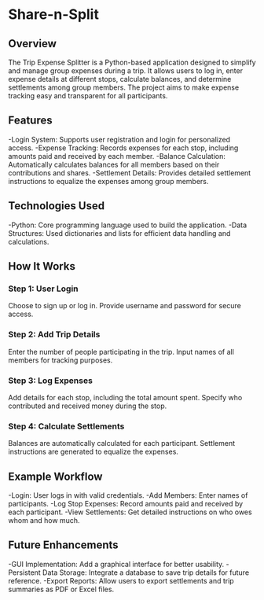# Share-n-Split
## Overview
The Trip Expense Splitter is a Python-based application designed to simplify and manage group expenses during a trip. It allows users to log in, enter expense details at different stops, calculate balances, and determine settlements among group members. The project aims to make expense tracking easy and transparent for all participants.

## Features
-Login System: Supports user registration and login for personalized access.
-Expense Tracking: Records expenses for each stop, including amounts paid and received by each member.
-Balance Calculation: Automatically calculates balances for all members based on their contributions and shares.
-Settlement Details: Provides detailed settlement instructions to equalize the expenses among group members.

## Technologies Used
-Python: Core programming language used to build the application.
-Data Structures: Used dictionaries and lists for efficient data handling and calculations.

## How It Works
### Step 1: User Login
Choose to sign up or log in.
Provide username and password for secure access.
### Step 2: Add Trip Details
Enter the number of people participating in the trip.
Input names of all members for tracking purposes.
### Step 3: Log Expenses
Add details for each stop, including the total amount spent.
Specify who contributed and received money during the stop.
### Step 4: Calculate Settlements
Balances are automatically calculated for each participant.
Settlement instructions are generated to equalize the expenses.

## Example Workflow
-Login:
User logs in with valid credentials.
-Add Members:
Enter names of participants.
-Log Stop Expenses:
Record amounts paid and received by each participant.
-View Settlements:
Get detailed instructions on who owes whom and how much.

## Future Enhancements
 -GUI Implementation: Add a graphical interface for better usability.
 -Persistent Data Storage: Integrate a database to save trip details for future reference.
 -Export Reports: Allow users to export settlements and trip summaries as PDF or Excel files.
